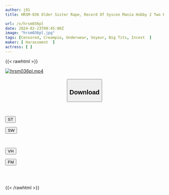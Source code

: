 ```yaml
---
author: j91
title: HRSM-036 Older Sister Rape, Record Of Syscon Mania Hobby 2 Two Big Breasted Sisters

url: /v/hrsm036pl
date: 2024-02-23T00:45:00Z
image: "hrsm036pl.jpg"
tags: [Censored, Creampie, Underwear, Voyeur, Big Tits, Incest	]
maker: [ Harassment  ]
actress: [ ]
---
```



{{< rawhtml >}}

<div class="video" data-videoid="PvBpyZw0W9u0wJQ">
    <a href="javascript:;">
        <img src="/v/hrsm036pl/hrsm036pl.jpg" width="WIDTH" height="HEIGHT" alt="hrsm036pl.mp4" loading="lazy">
    </a>
</div>

<script type="text/javascript" src="https://j91.asia/asset/on-demand-st.js"></script>

<br>
  <link rel="stylesheet" href="https://j91.asia/asset/bs5.css">
  
  <center>
  <button class="btn btn-primary" type="button" data-bs-toggle="collapse" data-bs-target=".multi-collapse" aria-expanded="false" aria-controls="multiCollapseExample1 multiCollapseExample2"><h2>Download</h2></button></center>
</p>
<div class="row">
  <div class="col">
    <div class="collapse multi-collapse" id="multiCollapseExample1">
      <div class="card card-body">
	      	      <br>
<div class="buttons">  
<p><a href="https://streamtape.to/v/PvBpyZw0W9u0wJQ" target="_blank"><button class="btn-hover color-3"><i class="fa fa-download"></i> ST</button></a></p>
<p><a href="https://cdnwish.com/1r9qloopo3g8" target="_blank"><button class="btn-hover color-2"><i class="fa fa-download"></i> SW</button></a></p></div>
    </div>
  </div>
</div>
  <div class="col">
    <div class="collapse multi-collapse" id="multiCollapseExample2">
      <div class="card card-body">
	      <br>
<div class="buttons">
<p><a href="javascript:;"><button class="btn-hover color-9"><i class="fa fa-download"></i> VH</button></a></p>
<p><a href="javascript:;"><button class="btn-hover color-8"><i class="fa fa-download"></i> FM</button></a></p></div>
<br><br>
      </div>
    </div>
  </div>
</div>

{{< /rawhtml >}}